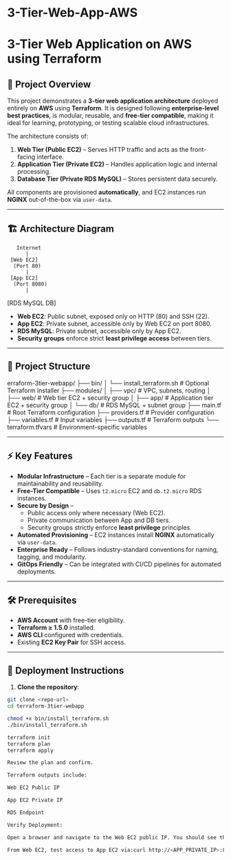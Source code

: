 # 3-Tier-Web-App-AWS

# 3-Tier Web Application on AWS using Terraform

## 🚀 Project Overview

This project demonstrates a **3-tier web application architecture** deployed entirely on **AWS** using **Terraform**. It is designed following **enterprise-level best practices**, is modular, reusable, and **free-tier compatible**, making it ideal for learning, prototyping, or testing scalable cloud infrastructures.

The architecture consists of:

1. **Web Tier (Public EC2)** – Serves HTTP traffic and acts as the front-facing interface.
2. **Application Tier (Private EC2)** – Handles application logic and internal processing.
3. **Database Tier (Private RDS MySQL)** – Stores persistent data securely.

All components are provisioned **automatically**, and EC2 instances run **NGINX** out-of-the-box via `user-data`.

---

## 🏗 Architecture Diagram

       Internet
          |
     [Web EC2]
      (Port 80)
          |
     [App EC2]
      (Port 8080)
          |
   [RDS MySQL DB]


- **Web EC2**: Public subnet, exposed only on HTTP (80) and SSH (22).  
- **App EC2**: Private subnet, accessible only by Web EC2 on port 8080.  
- **RDS MySQL**: Private subnet, accessible only by App EC2.  
- **Security groups** enforce strict **least privilege access** between tiers.  

---

## 📂 Project Structure

erraform-3tier-webapp/
├── bin/
│ └── install_terraform.sh # Optional Terraform installer
├── modules/
│ ├── vpc/ # VPC, subnets, routing
│ ├── web/ # Web tier EC2 + security group
│ ├── app/ # Application tier EC2 + security group
│ └── db/ # RDS MySQL + subnet group
├── main.tf # Root Terraform configuration
├── providers.tf # Provider configuration
├── variables.tf # Input variables
├── outputs.tf # Terraform outputs
└── terraform.tfvars # Environment-specific variables

---

## ⚡ Key Features

- **Modular Infrastructure** – Each tier is a separate module for maintainability and reusability.
- **Free-Tier Compatible** – Uses `t2.micro` EC2 and `db.t2.micro` RDS instances.
- **Secure by Design** –  
  - Public access only where necessary (Web EC2).  
  - Private communication between App and DB tiers.  
  - Security groups strictly enforce **least privilege** principles.
- **Automated Provisioning** – EC2 instances install **NGINX** automatically via `user-data`.
- **Enterprise Ready** – Follows industry-standard conventions for naming, tagging, and modularity.
- **GitOps Friendly** – Can be integrated with CI/CD pipelines for automated deployments.

---

## 🛠 Prerequisites

- **AWS Account** with free-tier eligibility.  
- **Terraform ≥ 1.5.0** installed.  
- **AWS CLI** configured with credentials.  
- Existing **EC2 Key Pair** for SSH access.

---

## 🚀 Deployment Instructions

1. **Clone the repository**:

```bash
git clone <repo-url>
cd terraform-3tier-webapp

chmod +x bin/install_terraform.sh
./bin/install_terraform.sh

terraform init
terraform plan
terraform apply

Review the plan and confirm.

Terraform outputs include:

Web EC2 Public IP

App EC2 Private IP

RDS Endpoint

Verify Deployment:

Open a browser and navigate to the Web EC2 public IP. You should see the default NGINX page.

From Web EC2, test access to App EC2 via:curl http://<APP_PRIVATE_IP>:8080
